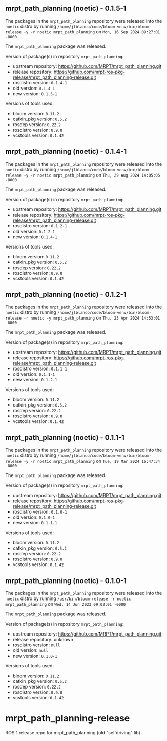 ## mrpt_path_planning (noetic) - 0.1.5-1

The packages in the `mrpt_path_planning` repository were released into the `noetic` distro by running `/home/jlblanco/code/bloom-venv/bin/bloom-release -y -r noetic mrpt_path_planning` on `Mon, 16 Sep 2024 09:27:01 -0000`

The `mrpt_path_planning` package was released.

Version of package(s) in repository `mrpt_path_planning`:

- upstream repository: https://github.com/MRPT/mrpt_path_planning.git
- release repository: https://github.com/mrpt-ros-pkg-release/mrpt_path_planning-release.git
- rosdistro version: `0.1.4-1`
- old version: `0.1.4-1`
- new version: `0.1.5-1`

Versions of tools used:

- bloom version: `0.11.2`
- catkin_pkg version: `0.5.2`
- rosdep version: `0.22.2`
- rosdistro version: `0.9.0`
- vcstools version: `0.1.42`


## mrpt_path_planning (noetic) - 0.1.4-1

The packages in the `mrpt_path_planning` repository were released into the `noetic` distro by running `/home/jlblanco/code/bloom-venv/bin/bloom-release -y -r noetic mrpt_path_planning` on `Thu, 29 Aug 2024 14:05:06 -0000`

The `mrpt_path_planning` package was released.

Version of package(s) in repository `mrpt_path_planning`:

- upstream repository: https://github.com/MRPT/mrpt_path_planning.git
- release repository: https://github.com/mrpt-ros-pkg-release/mrpt_path_planning-release.git
- rosdistro version: `0.1.2-1`
- old version: `0.1.2-1`
- new version: `0.1.4-1`

Versions of tools used:

- bloom version: `0.11.2`
- catkin_pkg version: `0.5.2`
- rosdep version: `0.22.2`
- rosdistro version: `0.9.0`
- vcstools version: `0.1.42`


## mrpt_path_planning (noetic) - 0.1.2-1

The packages in the `mrpt_path_planning` repository were released into the `noetic` distro by running `/home/jlblanco/code/bloom-venv/bin/bloom-release -r noetic -y mrpt_path_planning` on `Thu, 25 Apr 2024 14:53:01 -0000`

The `mrpt_path_planning` package was released.

Version of package(s) in repository `mrpt_path_planning`:

- upstream repository: https://github.com/MRPT/mrpt_path_planning.git
- release repository: https://github.com/mrpt-ros-pkg-release/mrpt_path_planning-release.git
- rosdistro version: `0.1.1-1`
- old version: `0.1.1-1`
- new version: `0.1.2-1`

Versions of tools used:

- bloom version: `0.11.2`
- catkin_pkg version: `0.5.2`
- rosdep version: `0.22.2`
- rosdistro version: `0.9.0`
- vcstools version: `0.1.42`


## mrpt_path_planning (noetic) - 0.1.1-1

The packages in the `mrpt_path_planning` repository were released into the `noetic` distro by running `/home/jlblanco/code/bloom-venv/bin/bloom-release -y -r noetic mrpt_path_planning` on `Tue, 19 Mar 2024 16:47:34 -0000`

The `mrpt_path_planning` package was released.

Version of package(s) in repository `mrpt_path_planning`:

- upstream repository: https://github.com/MRPT/mrpt_path_planning.git
- release repository: https://github.com/mrpt-ros-pkg-release/mrpt_path_planning-release.git
- rosdistro version: `0.1.0-1`
- old version: `0.1.0-1`
- new version: `0.1.1-1`

Versions of tools used:

- bloom version: `0.11.2`
- catkin_pkg version: `0.5.2`
- rosdep version: `0.22.2`
- rosdistro version: `0.9.0`
- vcstools version: `0.1.42`


## mrpt_path_planning (noetic) - 0.1.0-1

The packages in the `mrpt_path_planning` repository were released into the `noetic` distro by running `/usr/bin/bloom-release -r noetic mrpt_path_planning` on `Wed, 14 Jun 2023 09:02:01 -0000`

The `mrpt_path_planning` package was released.

Version of package(s) in repository `mrpt_path_planning`:

- upstream repository: https://github.com/MRPT/mrpt_path_planning.git
- release repository: unknown
- rosdistro version: `null`
- old version: `null`
- new version: `0.1.0-1`

Versions of tools used:

- bloom version: `0.11.2`
- catkin_pkg version: `0.5.2`
- rosdep version: `0.22.2`
- rosdistro version: `0.9.0`
- vcstools version: `0.1.42`


# mrpt_path_planning-release
ROS 1 release repo for mrpt_path_planning (old "selfdriving" lib)
